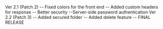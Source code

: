 Ver 2.1 (Patch 2)
-- Fixed colors for the front end
-- Added custom headers for response
-- Better security
--Server-side password authentication
Ver 2.2 (Patch 3)
-- Added secured folder
-- Added delete feature
-- FINAL RELEASE